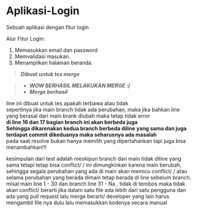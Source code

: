 # Aplikasi-Login
Sebuah aplikasi dengan fitur login

Alur Fitur Login:  
1. Memasukkan email dan password  
2. Memvalidasi masukan.  
3. Menampilkan halaman beranda.  

> ***Dibuat untuk tes merge***  

> + ***WOW BERHASIL MELAKUKAN MERGE :)***  
> + ***Merge berhasil***  

line ini dibuat untuk tes apakah terbawa atau tidak  
sepertinya jika main branch tidak ada perubahan, maka jika bahkan line yang berasal dari main brank diubah maka tetap tidak error  
**di line 16 dan  17 bagian branch ini akan berbeda juga**  
**Sehingga dikarenakan kedua branch berbeda diline yang sama dan juga terdapat commit dikeduanya maka seharusnya ada masalah**  
pada saat resolve bukan hanya memilih yang dipertahankan tapi juga bisa menambahkan!!!  

kesimpulan dari test adalah meskipun branch dan main tidak diline yang sama tetapi tetap bisa conflict/
/
ini dimungkinkan karena main berubah, sehingga segala perubahan yang ada di main akan memicu conflict/
/
atau selama perubahan yang berada dimain tetap berada di line sebelum branch. misal main line 1 - 30
dan branch line 31 - Na , tidak di terobos maka tidak akan conflict/
berarti jika dalam satu file ada lebih dari satu pengguna dan ada yang pull request lalu merge berarti/
developer yang lain harus mengambil file nya dulu lalu memasukkan kodenya secara manual
